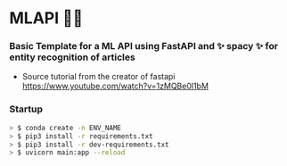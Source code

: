 # MLAPI 🚀🚀
### Basic Template for a ML API using FastAPI and ✨ spacy ✨ for entity recognition of articles
- Source tutorial from the creator of fastapi https://www.youtube.com/watch?v=1zMQBe0l1bM

### Startup
```bash
> $ conda create -n ENV_NAME
> $ pip3 install -r requirements.txt
> $ pip3 install -r dev-requirements.txt
> $ uvicorn main:app --reload     
```

